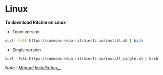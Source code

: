 # Linux

**To download Ritchie on Linux**

* Team version

```bash
curl -fsSL https://commons-repo.ritchiecli.io/install.sh | bash
```

* Single version

```text
curl -fsSL https://commons-repo.ritchiecli.io/install_single.sh | bash
```

_Note :_ [_Manual Installation_](https://docs.ritchiecli.io/get-started/installation/manual-installation)\_\_

